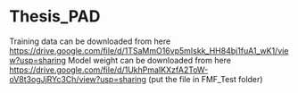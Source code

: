 # Thesis_PAD
Training data can be downloaded from here https://drive.google.com/file/d/1TSaMmO16vp5mIskk_HH84bj1fuA1_wK1/view?usp=sharing
Model weight can be downloaded from here https://drive.google.com/file/d/1UkhPmaIKXzfA2ToW-oV8t3ogJjRYc3Ch/view?usp=sharing (put the file in FMF_Test folder)

